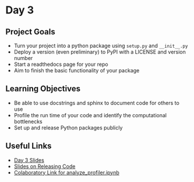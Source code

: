 
# Day 3

## Project Goals

  * Turn your project into a python package using `setup.py` and `__init__.py`
  * Deploy a version (even preliminary) to PyPI with a LICENSE and version number
  * Start a readthedocs page for your repo
  * Aim to finish the basic functionality of your package

## Learning Objectives

  * Be able to use docstrings and sphinx to document code for others to use
  * Profile the run time of your code and identify the computational bottlenecks
  * Set up and release Python packages publicly

## Useful Links

  * [Day 3 Slides](https://docs.google.com/presentation/d/1yL9IwCZztBag5LCMrhwyl_xo8OVx0TVHg8LCRqXb-u8/edit?usp=sharing)
  * [Slides on Releasing Code](https://docs.google.com/presentation/d/1V7mgeZCZ_9-eKKz4yMzAJcyqSCrXNtQUwU_zMVnNk_w/edit?usp=sharing)
  * [Colaboratory Link for analyze_profiler.ipynb](https://colab.research.google.com/github/semaphoreP/codeastro/blob/main/Day3/analyze_profiler.ipynb)
